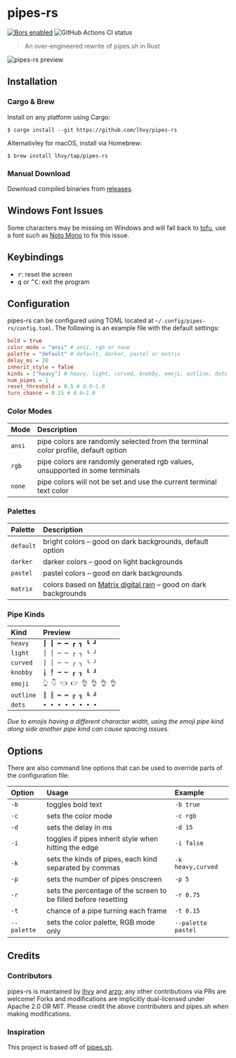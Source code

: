 # pipes-rs

[![Bors enabled](https://bors.tech/images/badge_small.svg)](https://app.bors.tech/repositories/32076) ![GitHub Actions CI status](https://github.com/lhvy/pipes-rs/actions/workflows/ci.yaml/badge.svg)

> An over-engineered rewrite of pipes.sh in Rust

![pipes-rs preview](https://github.com/lhvy/i/raw/master/pipes-rs-preview.gif)

## Installation

### Cargo & Brew

Install on any platform using Cargo:

```console
$ cargo install --git https://github.com/lhvy/pipes-rs
```

Alternativley for macOS, install via Homebrew:

```console
$ brew install lhvy/tap/pipes-rs
```

### Manual Download

Download compiled binaries from [releases](https://github.com/lhvy/pipes-rs/releases/latest).

## Windows Font Issues

Some characters may be missing on Windows and will fall back to [tofu](https://en.wikipedia.org/wiki/Noto_fonts#Etymology), use a font such as [Noto Mono](https://www.google.com/get/noto/) to fix this issue.

## Keybindings

- <kbd>r</kbd>: reset the screen
- <kbd>q</kbd> or <kbd>^C</kbd>: exit the program

## Configuration

pipes-rs can be configured using TOML located at `~/.config/pipes-rs/config.toml`.
The following is an example file with the default settings:

```toml
bold = true
color_mode = "ansi" # ansi, rgb or none
palette = "default" # default, darker, pastel or matrix
delay_ms = 20
inherit_style = false
kinds = ["heavy"] # heavy, light, curved, knobby, emoji, outline, dots
num_pipes = 1
reset_threshold = 0.5 # 0.0–1.0
turn_chance = 0.15 # 0.0–1.0
```

### Color Modes

| Mode   | Description                                                                       |
| :----- | :-------------------------------------------------------------------------------- |
| `ansi` | pipe colors are randomly selected from the terminal color profile, default option |
| `rgb`  | pipe colors are randomly generated rgb values, unsupported in some terminals      |
| `none` | pipe colors will not be set and use the current terminal text color               |

### Palettes

| Palette   | Description                                                      |
| :-------- | :--------------------------------------------------------------- |
| `default` | bright colors – good on dark backgrounds, default option         |
| `darker`  | darker colors – good on light backgrounds                        |
| `pastel`  | pastel colors – good on dark backgrounds                         |
| `matrix`  | colors based on [Matrix digital rain] – good on dark backgrounds |

### Pipe Kinds

| Kind      | Preview                   |
| :-------- | :------------------------ |
| `heavy`   | `┃ ┃ ━ ━ ┏ ┓ ┗ ┛`         |
| `light`   | `│ │ ─ ─ ┌ ┐ └ ┘`         |
| `curved`  | `│ │ ─ ─ ╭ ╮ ╰ ╯`         |
| `knobby`  | `╽ ╿ ╼ ╾ ┎ ┒ ┖ ┚`         |
| `emoji`   | `👆 👇 👈 👉 👌 👌 👌 👌` |
| `outline` | `║ ║ ═ ═ ╔ ╗ ╚ ╝`         |
| `dots`    | `• • • • • • • •`         |

_Due to emojis having a different character width, using the emoji pipe kind along side another pipe kind can cause spacing issues._

## Options

There are also command line options that can be used to override parts of the configuration file:

| Option      | Usage                                                           | Example            |
| :---------- | :-------------------------------------------------------------- | :----------------- |
| `-b`        | toggles bold text                                               | `-b true`          |
| `-c`        | sets the color mode                                             | `-c rgb`           |
| `-d`        | sets the delay in ms                                            | `-d 15`            |
| `-i`        | toggles if pipes inherit style when hitting the edge            | `-i false`         |
| `-k`        | sets the kinds of pipes, each kind separated by commas          | `-k heavy,curved`  |
| `-p`        | sets the number of pipes onscreen                               | `-p 5`             |
| `-r`        | sets the percentage of the screen to be filled before resetting | `-r 0.75`          |
| `-t`        | chance of a pipe turning each frame                             | `-t 0.15`          |
| `--palette` | sets the color palette, RGB mode only                           | `--palette pastel` |

## Credits

### Contributors

pipes-rs is maintained by [lhvy](https://github.com/lhvy) and [arzg](https://github.com/arzg); any other contributions via PRs are welcome! Forks and modifications are implicitly dual-licensed under Apache 2.0 OR MIT. Please credit the above contributers and pipes.sh when making modifications.

### Inspiration

This project is based off of [pipes.sh](https://github.com/pipeseroni/pipes.sh).

[matrix digital rain]: https://en.wikipedia.org/wiki/Matrix_digital_rain
